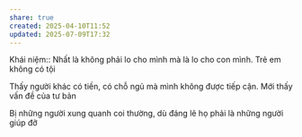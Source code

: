 ```yaml
---
share: true
created: 2025-04-10T11:52
updated: 2025-07-09T17:32
---
```

Khái niệm:: 
Nhất là không phải lo cho mình mà là lo cho con mình. Trẻ em không có tội

Thấy người khác có tiền, có chỗ ngủ mà mình không được tiếp cận. Mới thấy vấn đề của tư bản 

Bị những người xung quanh coi thường, dù đáng lẽ họ phải là những người giúp đỡ
